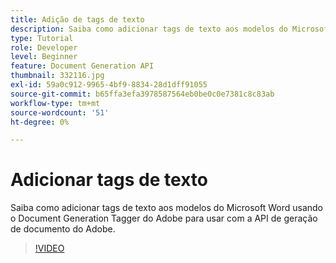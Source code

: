 ```yaml
---
title: Adição de tags de texto
description: Saiba como adicionar tags de texto aos modelos do Microsoft Word usando o Document Generation Tagger do Adobe para usar com a API de geração de documento do Adobe
type: Tutorial
role: Developer
level: Beginner
feature: Document Generation API
thumbnail: 332116.jpg
exl-id: 59a0c912-9965-4bf9-8834-28d1dff91055
source-git-commit: b65ffa3efa3978587564eb0be0c0e7381c8c83ab
workflow-type: tm+mt
source-wordcount: '51'
ht-degree: 0%

---
```


# Adicionar tags de texto

Saiba como adicionar tags de texto aos modelos do Microsoft Word usando o Document Generation Tagger do Adobe para usar com a API de geração de documento do Adobe.

>[!VIDEO](https://video.tv.adobe.com/v/332116?hidetitle=true)
